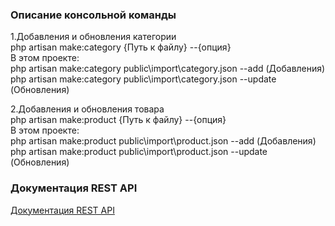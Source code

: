 ### Описание консольной команды
1.Добавления и обновления категории<br>
php artisan make:category {Путь к файлу} --{опция}<br>
В этом проекте:<br>
php artisan make:category public\import\category.json --add (Добавления)<br>
php artisan make:category public\import\category.json --update (Обновления)<br>

2.Добавления и обновления товара<br>
php artisan make:product {Путь к файлу} --{опция}<br>
В этом проекте:<br>
php artisan make:product public\import\product.json --add (Добавления)<br>
php artisan make:product public\import\product.json --update (Обновления)<br>

### Документация REST API
<a href="https://github.com/Rustambx/oxem/blob/master/restapi.md">Документация REST API</a>



